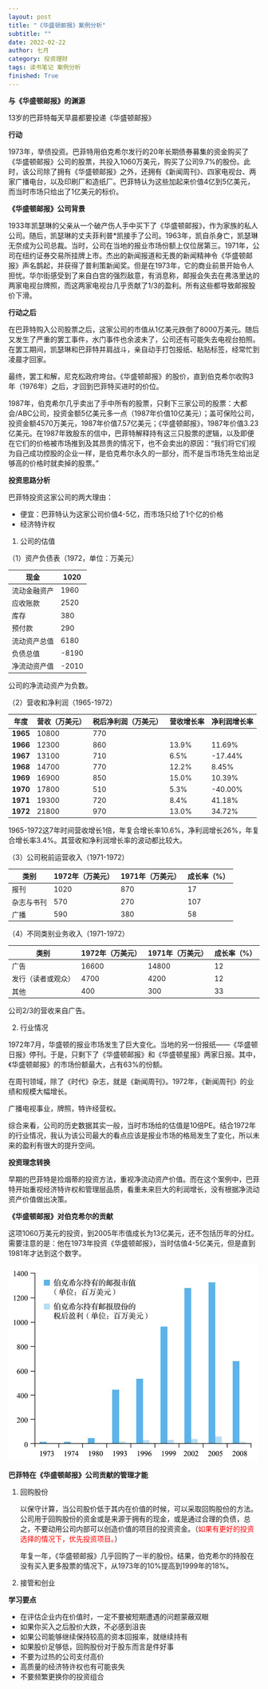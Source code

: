 ```yaml
---
layout: post
title: "《华盛顿邮报》案例分析"
subtitle: ""
date: 2022-02-22
author: 七月
category: 投资理财
tags: 读书笔记 案例分析
finished: True
---
```


**与《华盛顿邮报》的渊源**

13岁的巴菲特每天早晨都要投递《华盛顿邮报》

**行动**

1973年，举债投资。巴菲特用伯克希尔发行的20年长期债券募集的资金购买了《华盛顿邮报》公司的股票，共投入1060万美元，购买了公司9.7%的股份。此时，该公司除了拥有《华盛顿邮报》之外，还拥有《新闻周刊》、四家电视台、两家广播电台，以及印刷厂和造纸厂。巴菲特认为这些加起来价值4亿到5亿美元，而当时市场只给出了1亿美元的标价。

**《华盛顿邮报》公司背景**

1933年凯瑟琳的父亲从一个破产伤人手中买下了《华盛顿邮报》，作为家族的私人公司。随后，凯瑟琳的丈夫菲利普*凯接手了公司。1963年，凯自杀身亡，凯瑟琳无奈成为公司总裁。当时，公司在当地的报业市场份额上仅位居第三。1971年，公司在纽约证券交易所挂牌上市。杰出的新闻报道和无畏的新闻精神令《华盛顿邮报》声名鹊起，并获得了普利策新闻奖。但是在1973年，它的商业前景开始令人担忧。华尔街感受到了来自白宫的强烈敌意，有消息称，邮报会失去在弗洛里达的两家电视台牌照，而这两家电视台几乎贡献了1/3的盈利。所有这些都导致邮报股价下滑。

**行动之后**

在巴菲特购入公司股票之后，这家公司的市值从1亿美元跌倒了8000万美元。随后又发生了严重的罢工事件，水门事件也余波未了，公司还有可能失去电视台拍照。在罢工期间，凯瑟琳和巴菲特并肩战斗，亲自动手打包报纸、粘贴标签，经常忙到凌晨才回家。

最终，罢工和解，尼克松政府垮台。《华盛顿邮报》的股价，直到伯克希尔收购3年（1976年）之后，才回到巴菲特买进时的价位。

1987年，伯克希尔几乎卖出了手中所有的股票，只剩下三家公司的股票：大都会/ABC公司，投资金额5亿美元多一点（1987年价值10亿美元）；盖可保险公司，投资金额4570万美元，1987年价值7.57亿美元；《华盛顿邮报》，1987年价值3.23亿美元。在1987年致股东的信中，巴菲特解释持有这三只股票的逻辑，以及即便在它们的价格被市场推到及其昂贵的情况下，也不会卖出的原因：“我们将它们视为自己成功控股的企业一样，是伯克希尔永久的一部分，而不是当市场先生给出足够高的价格时就卖掉的股票。”

**投资思路分析**

巴菲特投资这家公司的两大理由：

* 便宜：巴菲特认为这家公司价值4-5亿，而市场只给了1个亿的价格
* 经济特许权

1. 公司的估值

（1）资产负债表（1972，单位：万美元）  

| 现金         | 1020  |
| ------------ | ----- |
| 流动金融资产 | 1960  |
| 应收账款     | 2520  |
| 库存         | 380   |
| 预付款       | 290   |
| 流动资产总值 | 6180  |
| 负债总值     | -8190 |
| 净流动资产值 | -2010 |

公司的净流动资产为负数。

（2）营收和净利润（1965-1972）

| **年度** | **营收（万美元）** | **税后净利润（万美元）** | **营收增长率** | **净利润增长率** |
| -------- | ------------------ | ------------------------ | -------------- | ---------------- |
| **1965** | 10800              | 770                      |                |                  |
| **1966** | 12300              | 860                      | 13.9%          | 11.69%           |
| **1967** | 13100              | 710                      | 6.5%           | -17.44%          |
| **1968** | 14700              | 770                      | 12.2%          | 8.45%            |
| **1969** | 16900              | 850                      | 15.0%          | 10.39%           |
| **1970** | 17800              | 510                      | 5.3%           | -40.00%          |
| **1971** | 19300              | 720                      | 8.4%           | 41.18%           |
| **1972** | 21800              | 970                      | 13.0%          | 34.72%           |

1965-1972这7年时间营收增长1倍，年复合增长率10.6%，净利润增长26%，年复合增长率3.4%。其营收和净利润增长率的波动都比较大。

（3）公司税前运营收入（1971-1972）

| 类别       | 1972年（万美元） | 1971年（万美元） | 成长率（%） |
| ---------- | ---------------- | ---------------- | ----------- |
| 报刊       | 1020             | 870              | 17          |
| 杂志与书刊 | 570              | 270              | 107         |
| 广播       | 590              | 380              | 58          |

（4）不同类别业务收入（1971-1972） 

| 类别               | 1972年（万美元） | 1971年（万美元） | 成长率（%） |
| ------------------ | ---------------- | ---------------- | ----------- |
| 广告               | 16600            | 14800            | 12          |
| 发行（读者或观众） | 4700             | 4200             | 12          |
| 其他               | 400              | 300              | 33          |

公司2/3的营收来自广告。

2. 行业情况

1972年7月，华盛顿的报业市场发生了巨大变化。当地的另一份报纸——《华盛顿日报》停刊。于是，只剩下了《华盛顿邮报》和《华盛顿星报》两家日报。其中，《华盛顿邮报》的市场份额最大，占有63%的份额。

在周刊领域，除了《时代》杂志，就是《新闻周刊》。1972年，《新闻周刊》的业绩和规模大幅增长。

广播电视事业，牌照，特许经营权。

综合来看，公司的历史数据其实一般，当时市场给的估值是10倍PE。结合1972年的行业情况，我认为该公司最大的看点应该是报业市场的格局发生了变化，所以未来的盈利有很大的提升空间。

**投资理念转换**

早期的巴菲特是捡烟蒂的投资方法，重视净流动资产价值。而在这个案例中，巴菲特开始重视经济特许权和管理层品质，看重未来巨大的利润增长，没有根据净流动资产价值做出决策。

**《华盛顿邮报》对伯克希尔的贡献**

这项1060万美元的投资，到2005年市值成长为13亿美元，还不包括历年的分红。需要注意的是：他在1973年投资《华盛顿邮报》，当时估值4-5亿美元，但是直到1981年才达到这个数字。

![image-20220222095707440](/img//image-20220222095707440.png)

**巴菲特在《华盛顿邮报》公司贡献的管理才能**

1. 回购股份

   以保守计算，当公司股价低于其内在价值的时候，可以采取回购股份的方法。公司用于回购股份的资金或是来源于拥有的现金，或是通过合理的负债，总之，不要动用公司内部可以创造价值的项目的投资资金。（<font color=red>如果有更好的投资选择的情况下，优先投资项目。</font>）

   年复一年，《华盛顿邮报》几乎回购了一半的股份。结果，伯克希尔的持股在没有买入更多股票的情况下，从1973年的10%提高到1999年的18%。

2. 接管和创业

**学习要点**

* 在评估企业内在价值时，一定不要被短期遭遇的问题蒙蔽双眼
* 如果你买入之后股价大跌，不必感到沮丧
* 如果公司能够继续保持较高的资本回报率，就继续持有
* 如果股价足够低，回购股份对于股东而言是件好事
* 不要为过热的公司支付高价
* 高质量的经济特许权也有可能丧失
* 不要频繁更换你的投资组合







